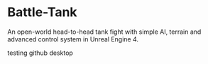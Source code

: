 # Battle-Tank
An open-world head-to-head tank fight with simple AI, terrain and advanced control system in Unreal Engine 4.

testing github desktop
